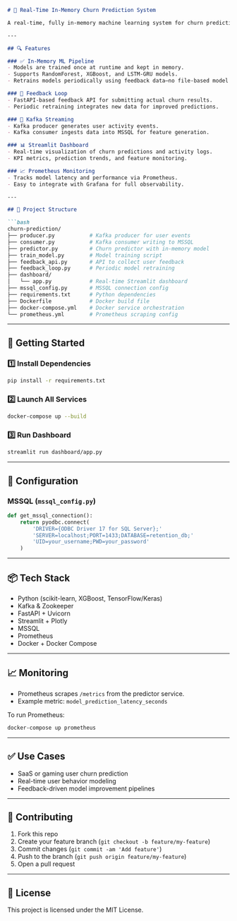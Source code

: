 

````markdown
# 🧠 Real-Time In-Memory Churn Prediction System

A real-time, fully in-memory machine learning system for churn prediction using Kafka, MSSQL, FastAPI, and Streamlit. Designed to support real-time predictions and feedback-based retraining without relying on disk-based model serialization (`.pkl` or `joblib`).

---

## 🔍 Features

### ✅ In-Memory ML Pipeline
- Models are trained once at runtime and kept in memory.
- Supports RandomForest, XGBoost, and LSTM-GRU models.
- Retrains models periodically using feedback data—no file-based model loading.

### 🔄 Feedback Loop
- FastAPI-based feedback API for submitting actual churn results.
- Periodic retraining integrates new data for improved predictions.

### 📡 Kafka Streaming
- Kafka producer generates user activity events.
- Kafka consumer ingests data into MSSQL for feature generation.

### 📊 Streamlit Dashboard
- Real-time visualization of churn predictions and activity logs.
- KPI metrics, prediction trends, and feature monitoring.

### 📈 Prometheus Monitoring
- Tracks model latency and performance via Prometheus.
- Easy to integrate with Grafana for full observability.

---

## 📁 Project Structure

```bash
churn-prediction/
├── producer.py           # Kafka producer for user events
├── consumer.py           # Kafka consumer writing to MSSQL
├── predictor.py          # Churn predictor with in-memory model
├── train_model.py        # Model training script
├── feedback_api.py       # API to collect user feedback
├── feedback_loop.py      # Periodic model retraining
├── dashboard/
│   └── app.py            # Real-time Streamlit dashboard
├── mssql_config.py       # MSSQL connection config
├── requirements.txt      # Python dependencies
├── Dockerfile            # Docker build file
├── docker-compose.yml    # Docker service orchestration
└── prometheus.yml        # Prometheus scraping config
````

---

## 🚀 Getting Started

### 1️⃣ Install Dependencies

```bash
pip install -r requirements.txt
```

### 2️⃣ Launch All Services

```bash
docker-compose up --build
```

### 3️⃣ Run Dashboard

```bash
streamlit run dashboard/app.py
```

---

## 🔧 Configuration

### MSSQL (`mssql_config.py`)

```python
def get_mssql_connection():
    return pyodbc.connect(
        'DRIVER={ODBC Driver 17 for SQL Server};'
        'SERVER=localhost;PORT=1433;DATABASE=retention_db;'
        'UID=your_username;PWD=your_password'
    )
```

---

## 📦 Tech Stack

* Python (scikit-learn, XGBoost, TensorFlow/Keras)
* Kafka & Zookeeper
* FastAPI + Uvicorn
* Streamlit + Plotly
* MSSQL
* Prometheus
* Docker + Docker Compose

---

## 📈 Monitoring

* Prometheus scrapes `/metrics` from the predictor service.
* Example metric: `model_prediction_latency_seconds`

To run Prometheus:

```bash
docker-compose up prometheus
```

---

## ✅ Use Cases

* SaaS or gaming user churn prediction
* Real-time user behavior modeling
* Feedback-driven model improvement pipelines

---

## 🤝 Contributing

1. Fork this repo
2. Create your feature branch (`git checkout -b feature/my-feature`)
3. Commit changes (`git commit -am 'Add feature'`)
4. Push to the branch (`git push origin feature/my-feature`)
5. Open a pull request

---

## 📄 License

This project is licensed under the MIT License.

```
